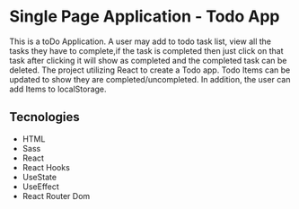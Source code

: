 # Single Page Application - Todo App
This is a toDo Application. A user may add to todo task list, view all  the tasks they have to complete,if the task is completed then just click on that task after clicking it will show as completed and the completed task can be deleted.
The project utilizing React to create a Todo app. Todo Items can be updated to show they are completed/uncompleted. In addition, the user can add Items to localStorage.

## Tecnologies


- HTML
- Sass
- React
- React Hooks
- UseState
- UseEffect
- React Router Dom










